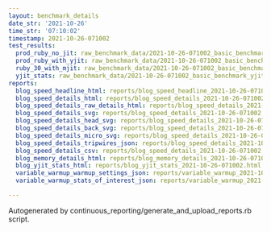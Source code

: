 ```yaml
---
layout: benchmark_details
date_str: '2021-10-26'
time_str: '07:10:02'
timestamp: 2021-10-26-071002
test_results:
  prod_ruby_no_jit: raw_benchmark_data/2021-10-26-071002_basic_benchmark_prod_ruby_no_jit.json
  prod_ruby_with_yjit: raw_benchmark_data/2021-10-26-071002_basic_benchmark_prod_ruby_with_yjit.json
  ruby_30_with_mjit: raw_benchmark_data/2021-10-26-071002_basic_benchmark_ruby_30_with_mjit.json
  yjit_stats: raw_benchmark_data/2021-10-26-071002_basic_benchmark_yjit_stats.json
reports:
  blog_speed_headline_html: reports/blog_speed_headline_2021-10-26-071002.html
  blog_speed_details_html: reports/blog_speed_details_2021-10-26-071002.html
  blog_speed_details_raw_details_html: reports/blog_speed_details_2021-10-26-071002.raw_details.html
  blog_speed_details_svg: reports/blog_speed_details_2021-10-26-071002.svg
  blog_speed_details_head_svg: reports/blog_speed_details_2021-10-26-071002.head.svg
  blog_speed_details_back_svg: reports/blog_speed_details_2021-10-26-071002.back.svg
  blog_speed_details_micro_svg: reports/blog_speed_details_2021-10-26-071002.micro.svg
  blog_speed_details_tripwires_json: reports/blog_speed_details_2021-10-26-071002.tripwires.json
  blog_speed_details_csv: reports/blog_speed_details_2021-10-26-071002.csv
  blog_memory_details_html: reports/blog_memory_details_2021-10-26-071002.html
  blog_yjit_stats_html: reports/blog_yjit_stats_2021-10-26-071002.html
  variable_warmup_warmup_settings_json: reports/variable_warmup_2021-10-26-071002.warmup_settings.json
  variable_warmup_stats_of_interest_json: reports/variable_warmup_2021-10-26-071002.stats_of_interest.json

---
```

Autogenerated by continuous_reporting/generate_and_upload_reports.rb script.
